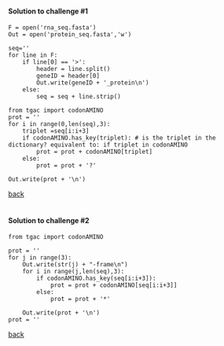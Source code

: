 
#### Solution to challenge #1

```
F = open('rna_seq.fasta')
Out = open('protein_seq.fasta','w')

seq=''
for line in F:
    if line[0] == '>':
        header = line.split()
        geneID = header[0]
        Out.write(geneID + '_protein\n')
    else:
        seq = seq + line.strip()

from tgac import codonAMINO
prot = ''
for i in range(0,len(seq),3):
    triplet =seq[i:i+3]
    if codonAMINO.has_key(triplet): # is the triplet in the dictionary? equivalent to: if triplet in codonAMINO
        prot = prot + codonAMINO[triplet]
    else:
        prot = prot + '?'

Out.write(prot + '\n')
```
<a href="https://github.com/ELIXIR-ITA-training/python_course/day4/DataSearching/DataSearching.md#challenge-1">back<a/>
<br>
<br>



#### Solution to challenge #2
```
from tgac import codonAMINO

prot = ''
for j in range(3):
    Out.write(str(j) + "-frame\n")
    for i in range(j,len(seq),3):
        if codonAMINO.has_key(seq[i:i+3]):
            prot = prot + codonAMINO[seq[i:i+3]]
        else:
            prot = prot + '*'

    Out.write(prot + '\n')
prot = ''
```
<a href="https://github.com/ELIXIR-ITA-training/python_course/day4/DataSearching/DataSearching.md#challenge-2">back<a/>
<br>
<br>

